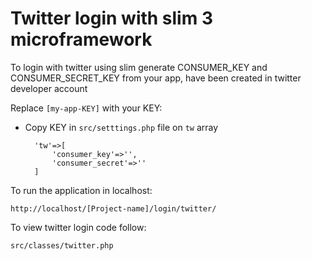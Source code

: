 # Twitter login with slim 3 microframework

To login with twitter using slim generate CONSUMER_KEY and CONSUMER_SECRET_KEY from your app, have been created in twitter developer account

Replace `[my-app-KEY]` with your KEY:

* Copy KEY in `src/setttings.php` file on `tw` array


		'tw'=>[
            'consumer_key'=>'',
            'consumer_secret'=>''
        ]

To run the application in localhost:

	http://localhost/[Project-name]/login/twitter/


To view twitter login code follow:

	src/classes/twitter.php